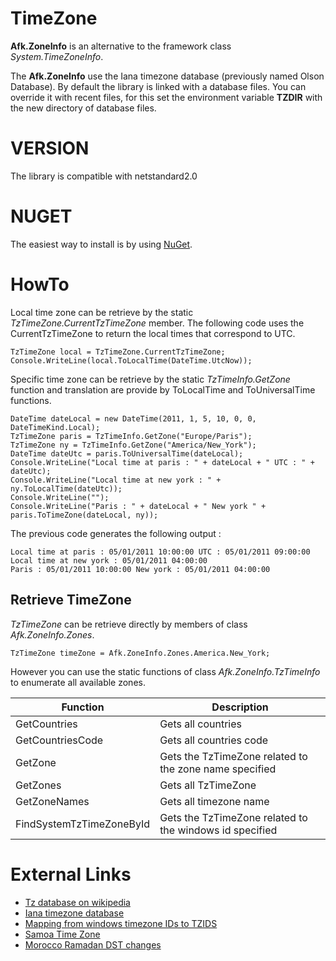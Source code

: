 # TimeZone
**Afk.ZoneInfo** is an alternative to the framework class *System.TimeZoneInfo*.

The **Afk.ZoneInfo** use the Iana timezone database (previously named Olson Database).
By default the library is linked with a database files. You can override it with recent files, for this set the environment variable **TZDIR** with the new directory of database files.

# VERSION
The library is compatible with netstandard2.0

# NUGET
The easiest way to install is by using [NuGet](https://www.nuget.org/packages/Afk.ZoneInfo/).

# HowTo
Local time zone can be retrieve by the static *TzTimeZone.CurrentTzTimeZone* member. The following code uses the CurrentTzTimeZone to return the local times that correspond to UTC.
```
TzTimeZone local = TzTimeZone.CurrentTzTimeZone;
Console.WriteLine(local.ToLocalTime(DateTime.UtcNow));
```

Specific time zone can be retrieve by the static *TzTimeInfo.GetZone* function and translation are provide by ToLocalTime and ToUniversalTime functions.
```
DateTime dateLocal = new DateTime(2011, 1, 5, 10, 0, 0, DateTimeKind.Local);
TzTimeZone paris = TzTimeInfo.GetZone("Europe/Paris");
TzTimeZone ny = TzTimeInfo.GetZone("America/New_York");
DateTime dateUtc = paris.ToUniversalTime(dateLocal);
Console.WriteLine("Local time at paris : " + dateLocal + " UTC : " + dateUtc);
Console.WriteLine("Local time at new york : " + ny.ToLocalTime(dateUtc));
Console.WriteLine("");
Console.WriteLine("Paris : " + dateLocal + " New york " + paris.ToTimeZone(dateLocal, ny));
```

The previous code generates the following output :
```
Local time at paris : 05/01/2011 10:00:00 UTC : 05/01/2011 09:00:00
Local time at new york : 05/01/2011 04:00:00
Paris : 05/01/2011 10:00:00 New york : 05/01/2011 04:00:00
```
## Retrieve TimeZone
*TzTimeZone* can be retrieve directly by members of class *Afk.ZoneInfo.Zones*.
```
TzTimeZone timeZone = Afk.ZoneInfo.Zones.America.New_York;
```

However you can use the static functions of class *Afk.ZoneInfo.TzTimeInfo* to enumerate all available zones.

| Function | Description |
|----------|-------------|
| GetCountries | Gets all countries |
| GetCountriesCode | Gets all countries code |
| GetZone | Gets the TzTimeZone related to the zone name specified |
| GetZones | Gets all TzTimeZone |
| GetZoneNames | Gets all timezone name |
| FindSystemTzTimeZoneById | Gets the TzTimeZone related to the windows id specified |

# External Links
* [Tz database on wikipedia](http://en.wikipedia.org/wiki/Tz_database)
* [Iana timezone database](http://www.iana.org/time-zones)
* [Mapping from windows timezone IDs to TZIDS](http://unicode.org/repos/cldr-tmp/trunk/diff/supplemental/zone_tzid.html)
* [Samoa Time Zone](https://en.wikipedia.org/wiki/Time_in_Samoa)
* [Morocco Ramadan DST changes](https://support.microsoft.com/en-us/kb/3062740)

